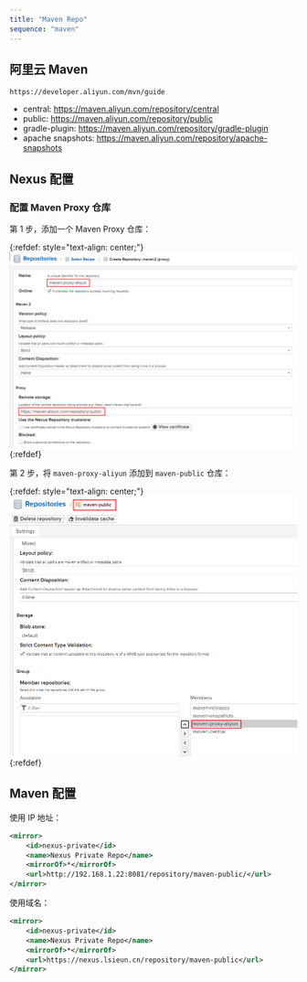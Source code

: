 ```yaml
---
title: "Maven Repo"
sequence: "maven"
---
```


## 阿里云 Maven

```text
https://developer.aliyun.com/mvn/guide
```

- central: https://maven.aliyun.com/repository/central
- public: https://maven.aliyun.com/repository/public
- gradle-plugin: https://maven.aliyun.com/repository/gradle-plugin
- apache snapshots: https://maven.aliyun.com/repository/apache-snapshots

## Nexus 配置

### 配置 Maven Proxy 仓库

第 1 步，添加一个 Maven Proxy 仓库：

{:refdef: style="text-align: center;"}
![](/assets/images/nexus3/maven/maven-repo-001-create-maven-proxy-repo.png)
{:refdef}

第 2 步，将 `maven-proxy-aliyun` 添加到 `maven-public` 仓库：

{:refdef: style="text-align: center;"}
![](/assets/images/nexus3/maven/maven-repo-002-add-proxy-aliyun.png)
{:refdef}

## Maven 配置

使用 IP 地址：

```xml
<mirror>
    <id>nexus-private</id>
    <name>Nexus Private Repo</name>
    <mirrorOf>*</mirrorOf>
    <url>http://192.168.1.22:8081/repository/maven-public/</url>
</mirror>
```

使用域名：

```xml
<mirror>
    <id>nexus-private</id>
    <name>Nexus Private Repo</name>
    <mirrorOf>*</mirrorOf>
    <url>https://nexus.lsieun.cn/repository/maven-public</url>
</mirror>
```


